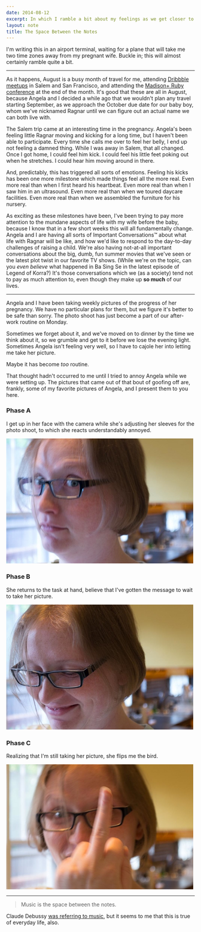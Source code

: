 ```yaml
---
date: 2014-08-12
excerpt: In which I ramble a bit about my feelings as we get closer to our baby's due date.
layout: note
title: The Space Between the Notes
---
```


I'm writing this in an airport terminal, waiting for a plane that will take me two time zones away from my pregnant wife. Buckle in; this will almost certainly ramble quite a bit.

-------

As it happens, August is a busy month of travel for me, attending [Dribbble meetups][meetups] in Salem and San Francisco, and attending the [Madison+ Ruby conference][madruby] at the end of the month.
It's good that these are all in August, because Angela and I decided a while ago that we wouldn't plan any travel starting September, as we approach the October due date for our baby boy, whom we've nicknamed Ragnar until we can figure out an actual name we can both live with.

The Salem trip came at an interesting time in the pregnancy.
Angela's been feeling little Ragnar moving and kicking for a long time, but I haven't been able to participate.
Every time she calls me over to feel her belly, I end up not feeling a damned thing.
While I was away in Salem, that all changed.
Once I got home, I could feel him kick.
I could feel his little feet poking out when he stretches.
I could hear him moving around in there.

And, predictably, this has triggered all sorts of emotions.
Feeling his kicks has been one more milestone which made things feel all the more real.
Even more real than when I first heard his heartbeat.
Even more real than when I saw him in an ultrasound.
Even more real than when we toured daycare facilities.
Even more real than when we assembled the furniture for his nursery.

As exciting as these milestones have been, I've been trying to pay more attention to the mundane aspects of life with my wife before the baby, because I know that in a few short weeks this will all fundamentally change.
Angela and I are having all sorts of Important Conversations™ about what life with Ragnar will be like, and how we'd like to respond to the day-to-day challenges of raising a child.
We're also having not-at-all important conversations about the big, dumb, fun summer movies that we've seen or the latest plot twist in our favorite TV shows.
(While we're on the topic, can you *even believe* what happened in Ba Sing Se in the latest episode of Legend of Korra?)
It's those conversations which we (as a society) tend not to pay as much attention to, even though they make up **so much** of our lives.

--------

Angela and I have been taking weekly pictures of the progress of her pregnancy.
We have no particular plans for them, but we figure it's better to be safe than sorry.
The photo shoot has just become a part of our after-work routine on Monday.

Sometimes we forget about it, and we've moved on to dinner by the time we think about it, so we grumble and get to it before we lose the evening light.
Sometimes Angela isn't feeling very well, so I have to cajole her into letting me take her picture.

Maybe it has become *too* routine.

That thought hadn't occurred to me until I tried to annoy Angela while we were setting up.
The pictures that came out of that bout of goofing off are, frankly, some of my favorite pictures of Angela, and I present them to you here.

### Phase A

I get up in her face with the camera while she's adjusting her sleeves for the photo shoot, to which she reacts understandably annoyed.

![Angela, glaring at me](the-space-between-the-notes/candid-angela-phase-a-500.jpg)

### Phase B

She returns to the task at hand, believe that I've gotten the message to wait to take her picture.

![Angela, not realizing her picture is being taken](the-space-between-the-notes/candid-angela-phase-b-500.jpg)

### Phase C

Realizing that I'm still taking her picture, she flips me the bird.

![Angela, flipping me the bird!](the-space-between-the-notes/candid-angela-phase-c-500.jpg)

------

> Music is the space between the notes.

Claude Debussy [was referring to music][quote], but it seems to me that this is true of everyday life, also.

[meetups]:http://www.meetup.com/dribbble/
[madruby]:http://madisonpl.us/ruby/
[quote]:http://en.wikiquote.org/wiki/Claude_Debussy
